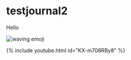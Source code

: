 # testjournal2

Hello

![waving emoji](https://cdn.vectorstock.com/i/500p/90/39/waving-hello-emoticon-vector-6769039.jpg)

{% include youtube.html id="KX-m708RBy8" %}